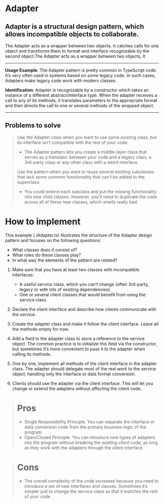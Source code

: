 # Adapter

## Adapter is a structural design pattern, which allows incompatible objects to collaborate.

The Adapter acts as a wrapper between two objects. It catches calls for one object and transforms them to format and interface recognizable by the second object.The Adapter acts as a wrapper between two objects, It

---

<b>Usage Example</b>: The Adapter pattern is pretty common in TypeScript code. It’s very often used in systems based on some legacy code. In such cases, Adapters make legacy code work with modern classes.

<b>Identification</b>: Adapter is recognizable by a constructor which takes an instance of a different abstract/interface type. When the adapter receives a call to any of its methods, it translates parameters to the appropriate format and then directs the call to one or several methods of the wrapped object.

---

## Problems to solve

> Use the Adapter class when you want to use some existing class, but its interface isn’t compatible with the rest of your code.
>
> - The Adapter pattern lets you create a middle-layer class that serves as a translator between your code and a legacy class, a 3rd-party class or any other class with a weird interface.

> Use the pattern when you want to reuse several existing subclasses that lack some common functionality that can’t be added to the superclass.
>
> - You could extend each subclass and put the missing functionality into new child classes. However, you’ll need to duplicate the code across all of these new classes, which smells really bad.

# How to implement

This example (./Adapter.ts) illustrates the structure of the Adapter design pattern and focuses on the following questions:

- What classes does it consist of?
- What roles do these classes play?
- In what way the elements of the pattern are related?

1. Make sure that you have at least two classes with incompatible interfaces:

   - A useful service class, which you can’t change (often 3rd-party, legacy or with lots of existing dependencies).

   * One or several client classes that would benefit from using the service class.

2. Declare the client interface and describe how clients communicate with the service.

3. Create the adapter class and make it follow the client interface. Leave all the methods empty for now.

4. Add a field to the adapter class to store a reference to the service object. The common practice is to initialize this field via the constructor, but sometimes it’s more convenient to pass it to the adapter when calling its methods.

5. One by one, implement all methods of the client interface in the adapter class. The adapter should delegate most of the real work to the service object, handling only the interface or data format conversion.

6. Clients should use the adapter via the client interface. This will let you change or extend the adapters without affecting the client code.

> # Pros
>
> - Single Responsibility Principle. You can separate the interface or data conversion code from the primary business logic of the program.
> - Open/Closed Principle. You can introduce new types of adapters into the program without breaking the existing client code, as long as they work with the adapters through the client interface.

> # Cons
>
> - The overall complexity of the code increases because you need to introduce a set of new interfaces and classes. Sometimes it’s simpler just to change the service class so that it matches the rest of your code.
